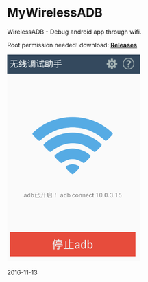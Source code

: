# MyWirelessADB

WirelessADB - Debug android app through wifi.

Root permission needed!
download: **[Releases](https://github.com/stdupanda/MyWirelessADB/releases)**

![image](https://github.com/stdupanda/MyWirelessADB/raw/master/app.png)

2016-11-13